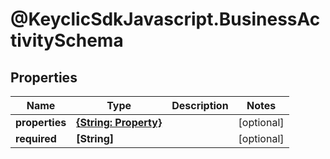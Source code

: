 # @KeyclicSdkJavascript.BusinessActivitySchema

## Properties
Name | Type | Description | Notes
------------ | ------------- | ------------- | -------------
**properties** | [**{String: Property}**](Property.md) |  | [optional] 
**required** | **[String]** |  | [optional] 


